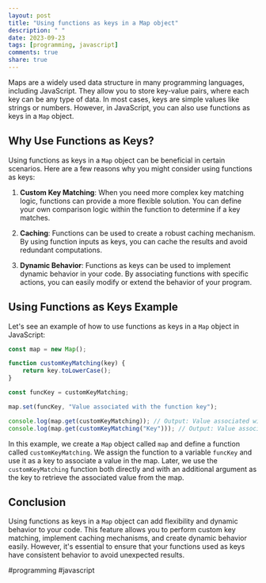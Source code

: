 ```yaml
---
layout: post
title: "Using functions as keys in a Map object"
description: " "
date: 2023-09-23
tags: [programming, javascript]
comments: true
share: true
---
```


Maps are a widely used data structure in many programming languages, including JavaScript. They allow you to store key-value pairs, where each key can be any type of data. In most cases, keys are simple values like strings or numbers. However, in JavaScript, you can also use functions as keys in a `Map` object.

## Why Use Functions as Keys?

Using functions as keys in a `Map` object can be beneficial in certain scenarios. Here are a few reasons why you might consider using functions as keys:

1. **Custom Key Matching**: When you need more complex key matching logic, functions can provide a more flexible solution. You can define your own comparison logic within the function to determine if a key matches.

2. **Caching**: Functions can be used to create a robust caching mechanism. By using function inputs as keys, you can cache the results and avoid redundant computations.

3. **Dynamic Behavior**: Functions as keys can be used to implement dynamic behavior in your code. By associating functions with specific actions, you can easily modify or extend the behavior of your program.

## Using Functions as Keys Example

Let's see an example of how to use functions as keys in a `Map` object in JavaScript:

```javascript
const map = new Map();

function customKeyMatching(key) {
    return key.toLowerCase();
}

const funcKey = customKeyMatching;

map.set(funcKey, "Value associated with the function key");

console.log(map.get(customKeyMatching)); // Output: Value associated with the function key
console.log(map.get(customKeyMatching("Key"))); // Output: Value associated with the function key
```

In this example, we create a `Map` object called `map` and define a function called `customKeyMatching`. We assign the function to a variable `funcKey` and use it as a key to associate a value in the map. Later, we use the `customKeyMatching` function both directly and with an additional argument as the key to retrieve the associated value from the map.

## Conclusion

Using functions as keys in a `Map` object can add flexibility and dynamic behavior to your code. This feature allows you to perform custom key matching, implement caching mechanisms, and create dynamic behavior easily. However, it's essential to ensure that your functions used as keys have consistent behavior to avoid unexpected results. 

#programming #javascript